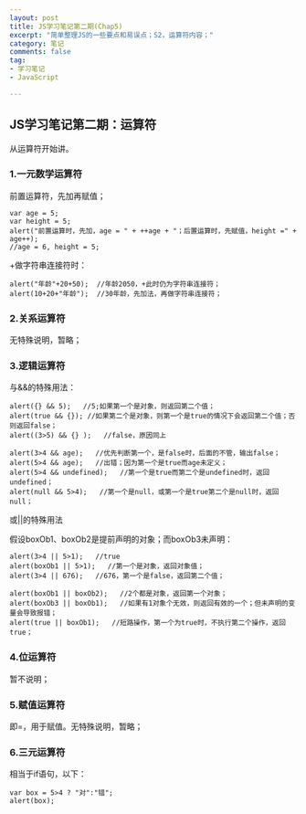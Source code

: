 ```yaml
---
layout: post
title: JS学习笔记第二期(Chap5)
excerpt: "简单整理JS的一些要点和易误点；S2，运算符内容；"
category: 笔记
comments: false
tag:
- 学习笔记
- JavaScript

---
```


## JS学习笔记第二期：运算符

从运算符开始讲。

### 1.一元数学运算符

前置运算符，先加再赋值；

    var age = 5;
    var height = 5;
    alert("前置运算时，先加，age = " + ++age + "；后置运算时，先赋值，height =" + age++);
    //age = 6, height = 5;

+做字符串连接符时：

    alert("年龄"+20+50);  //年龄2050，+此时仍为字符串连接符；
    alert(10+20+"年龄");  //30年龄，先加法，再做字符串连接符；


### 2.关系运算符
无特殊说明，暂略；

### 3.逻辑运算符

与&&的特殊用法：

    alert({} && 5);   //5;如果第一个是对象，则返回第二个值；
    alert(true && {}); //如果第二个是对象，则第一个是true的情况下会返回第二个值；否则返回false；
    alert((3>5) && {} );   //false，原因同上

    alert(3>4 && age);   //优先判断第一个，是false时，后面的不管，输出false；
    alert(5>4 && age);   //出错；因为第一个是true而age未定义；
    alert(5>4 && undefined);   //第一个是true而第二个是undefined时，返回undefined；
    alert(null && 5>4);   //第一个是null，或第一个是true第二个是null时，返回null；   

或||的特殊用法

假设boxOb1、boxOb2是提前声明的对象；而boxOb3未声明：

    alert(3>4 || 5>1);   //true
    alert(boxOb1 || 5>1);   //第一个是对象，返回对象值；
    alert(3>4 || 676);   //676，第一个是false，返回第二个值；

    alert(boxOb1 || boxOb2);   //2个都是对象，返回第一个对象；
    alert(boxOb3 || boxOb1);   //如果有1对象个无效，则返回有效的一个；但未声明的变量会导致报错；
    alert(true || boxOb1);   //短路操作，第一个为true时，不执行第二个操作，返回true；

### 4.位运算符
暂不说明；

### 5.赋值运算符
即=，用于赋值。无特殊说明，暂略；

### 6.三元运算符
相当于if语句，以下：

    var box = 5>4 ? "对":"错";
    alert(box);
